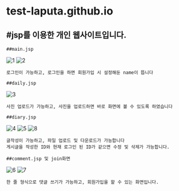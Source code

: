 # test-laputa.github.io
#jsp를 이용한 개인 웹사이트입니다.
-------------------------------
```
##main.jsp
```
![1](https://user-images.githubusercontent.com/72656206/95671711-1dc01800-0bd5-11eb-8341-2ddc09c5c723.JPG)
![2](https://user-images.githubusercontent.com/72656206/95671713-1ef14500-0bd5-11eb-9acc-d95d3e358a66.JPG)
```
로그인이 가능하고, 로그인을 하면 회원가입 시 설정해둔 name이 뜹니다
```
```
##daily.jsp
```
![3](https://user-images.githubusercontent.com/72656206/95671714-1f89db80-0bd5-11eb-8cad-6fe80e091639.JPG)
```
사진 업로드가 가능하고, 사진을 업로드하면 바로 화면에 볼 수 있도록 하였습니다
```
```
##diary.jsp
```
![4](https://user-images.githubusercontent.com/72656206/95671715-1f89db80-0bd5-11eb-931b-79d3ee1f82de.JPG)
![5](https://user-images.githubusercontent.com/72656206/95671716-20227200-0bd5-11eb-8774-7a060481f29a.JPG)
![8](https://user-images.githubusercontent.com/72656206/95671800-df772880-0bd5-11eb-8782-9edddfbdf1ca.JPG)

```
글작성이 가능하고, 파일 업로드 및 다운로드가 가능합니다
게시글을 작성한 ID와 현재 로그인 된 ID가 같으면 수정 및 삭제가 가능합니다.
```
```
##comment.jsp 및 join화면
```
![6](https://user-images.githubusercontent.com/72656206/95671718-20227200-0bd5-11eb-95e2-6db05a723f58.JPG)
![7](https://user-images.githubusercontent.com/72656206/95671719-20bb0880-0bd5-11eb-9162-10718d46afda.JPG)
```
한 줄 형식으로 댓글 쓰기가 가능하고, 회원가입을 할 수 있는 화면입니다.
```
